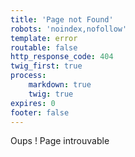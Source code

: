 ```yaml
---
title: 'Page not Found'
robots: 'noindex,nofollow'
template: error
routable: false
http_response_code: 404
twig_first: true
process:
    markdown: true
    twig: true
expires: 0
footer: false
---
```


Oups ! Page introuvable

